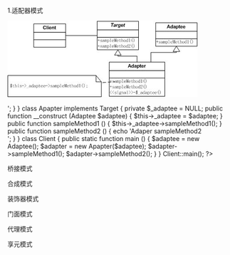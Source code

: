 1.适配器模式

![image](https://github.com/loveprolife/IMG/blob/master/shipeiqi.gif)

<?php

interface Target {
	public function sampleMethod1 ();
	public function sampleMethod2 ();
}

class Adaptee {
	public function sampleMethod1 () {
		echo 'Adaper sampleMethod1<br/>';
	}
}

class Apapter implements Target {
	private $_adaptee = NULL;

	public function __construct (Adaptee $adaptee) {
		$this->_adaptee = $adaptee;
	}

	public function sampleMethod1 () {
		$this->_adaptee->sampleMethod1();
	}

	public function sampleMethod2 () {
		echo 'Adaper sampleMethod2<br/>';
	}
}

class Client {
	public static function main () {
		$adaptee = new Adaptee();
		
		$adapter = new Apapter($adaptee);
		$adapter->sampleMethod1();
		$adapter->sampleMethod2();
	}
}

Client::main();
?>






桥接模式

合成模式

装饰器模式

门面模式

代理模式

享元模式
